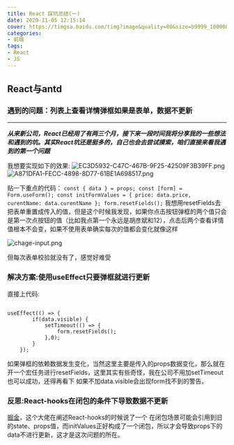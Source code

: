 ```yaml
---
title: React 踩坑总结(一)
date: 2020-11-05 12:15:14
cover: https://timgsa.baidu.com/timg?image&quality=80&size=b9999_10000&sec=1604652792554&di=b8fd43fd5f3d18ab469309fde6ac0ac3&imgtype=0&src=http%3A%2F%2Fphotocdn.sohu.com%2F20150803%2Fmp25547608_1438592770226_5.jpeg
categories:
- 前端
tags:
- React
- JS
---
```

## React与antd

### 遇到的问题：列表上查看详情弹框如果是表单，数据不更新

*****
  ***从来新公司，React已经用了有两三个月，接下来一段时间我将分享我的一些想法和遇到的坑。其实React坑还是挺多的，自己也会去尝试摸索，咱们直接来看我遇到的第一个问题***

我想要实现如下的效果:
![EC3D5932-C47C-467B-9F25-42509F3B39FF.png](https://i.loli.net/2020/11/02/nwkLyFDTad6ZhC9.jpg)  ![A871DFA1-FECC-4898-8D77-61BE1A698517.png](https://i.loli.net/2020/11/02/YB9f2Cm5XTK3rgi.jpg)

贴一下重点的代码：
    ```
    const { data } = props;
    const [form] = Form.useForm();
    const initFormValues = { price: data.price, curentName: data.curentName };
    form.resetFields();
    ```
我想用resetFields去把表单重置成传入的值，但是这个时候我发现，如果你点击按钮弹框的两个值只会是第一次点按钮的值（比如我点第一个永远是胡彦斌和12），点击后两个查看详情值根本不会变，如果不使用表单确实每次的值都会变化就像这样

![chage-input.png](https://i.loli.net/2020/11/02/XQ6tTh4bJCgoxFj.jpg)

但每次表单校验就没有了，感觉好难受

### 解决方案:使用useEffect只要弹框就进行更新

直接上代码:
```

useEffect(() => {
        if(data.visible) {
            setTimeout(() => {
                form.resetFields();
            },0);
        }
    });
```
如果弹框的依赖数据发生变化，当然这里主要是传入的props数据变化，那么就在开一个宏任务进行resetFields，这里其实有些奇怪，我在公司不用加setTimeout也可以成功，还得再看下
如果不加data.visible会出现form找不到的警告。

### 反思:React-hooks在闭包的条件下导致数据不更新

[掘金](https://juejin.im/post/6844903922453200904#heading-9)，这个大佬在阐述React-hooks的时候说了一个  在闭包场景可能会引用到旧的state、props值，而initValues正好构成了一个闭包，所以才会导致props下的data不进行更新，这才是这次问题的所在。
